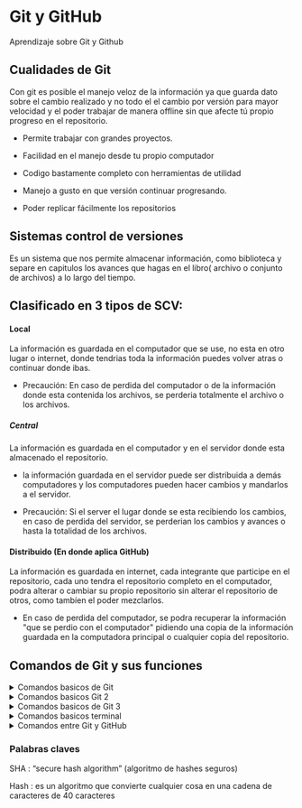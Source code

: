 # Git y GitHub
Aprendizaje sobre Git y  Github

## Cualidades de Git

Con git  es posible el manejo veloz de la información ya que guarda dato  sobre el cambio realizado y no todo el el cambio por versión para mayor velocidad y el poder trabajar de manera offline sin que afecte tú propio progreso en el repositorio.



 + Permite trabajar con grandes proyectos.

 +  Facilidad en el manejo desde tu propio computador

 +  Codigo  bastamente completo con herramientas de utilidad

 +  Manejo a gusto en que versión continuar progresando.

 +  Poder replicar fácilmente  los repositorios

 


## Sistemas control de versiones
Es un sistema que nos permite almacenar información, como biblioteca y separe en capitulos los avances que hagas en el libro( archivo o conjunto de archivos) a lo largo del tiempo.

## Clasificado en  3 tipos de SCV:

#### Local

La información  es guardada en el computador que se use, no esta en otro lugar o internet, donde  tendrias toda la información puedes volver atras o continuar donde ibas.

+ Precaución: En caso de perdida del computador o de la información donde esta contenida los archivos, se perderia totalmente el archivo o los archivos.

##### Central

La información es guardada en el  computador y en el servidor donde esta almacenado el repositorio.

 + la información guardada en el servidor puede ser distribuida a demás computadores y los computadores pueden hacer cambios y mandarlos a el servidor.

 + Precaución: Si el server el lugar donde se esta recibiendo los cambios, en caso de perdida del servidor, se perderian los cambios y avances o hasta la totalidad de los archivos.

 #### Distribuido (En donde aplica GitHub)

 La información es guardada en internet, cada integrante que participe en el repositorio, cada uno tendra el repositorio completo en el computador, podra alterar o cambiar su propio repositorio sin alterar el repositorio de otros, como tambíen el poder mezclarlos.

 + En caso de perdida del computador,  se podra recuperar  la información "que se perdio con el computador" pidiendo una copia de la información guardada  en la computadora principal o cualquier copia  del repositorio.

 ## Comandos de Git y sus funciones

<details>
    <summary>Comandos basicos de Git</summary>

```
git: lista de los subcomandos de Git

git config --global user.email example@example.com :

git config --global user.name example :

git init: iniciar un repositorio dentro de la carpeta o (git init example para que tenga nombre el repositorio)

git status: muestra los archivos que esperan ser agregados en el staging area, los que son agregados y esperan confirmanción; guardados cuando se use el comando git commit.

git add example : agrega el archivo al Staging Area.

git log : muestra los commit creados, con la fecha, el autor y el codigo de 40 digitos como Hash del mismo.

git log --oneline : muestra la lista de los commist creado con

git mv example: mueve, renombra una carpeta

```
</details>
<details>
    <summary>Comandos basicos Git 2</summary>

```
git version: muestra la version instalada de Git

git clone link : clona un directorio de el link dado

git branch:

git checkout:

git commit "example": agrega a los archivos que  estan en el Staging area y el nombre

git diff:

git log >bitacora_log.txt recomendable hacer un respaldo antes de cualquier reset.

git reset --soft: No toca los cambios en área de trabajo. Solo borra los títulos(restablece el encabezado del commit). Esto deja todos los cambios modificados, listos para hacer un commit nuevo y resumido.

git reset --mixed: es muy parecido a reset soft, la diferencia es que git reset mixed iguala el Stagin area al working directory. Significa que borra el commit, pero para que nosotros puedamos hacer un commit nos toca antes agregar los archivos al Stagin area.
```
</details>

</details>

<details>
    <summary>Comandos basicos de Git 3</summary>

```
git init add -A : Agrega todos los archivos del Working Directory al Staging Area.

git init add [file or directory] : Agrega un archivo o carpeta del Working Directory al Staging Area.

git init add -n [file or directory] : Simula el agregado de un archivo o directorio al Staging Area pero la verdad no lo hace.

git rm --cached [file or directory] : Elimina un archivo o carpeta del Staging Area y lo deja en el Working Directory.

git commit --amend : concatena cambios al ultimo commit.

git tag  number: etiquetar  que sirve para saber la versión de el ultimo commit.

git tag: nos permite agregar etiquetas a nuestros cambios.
-a para la anotación
-m para el mensaje

-l nos muestra la lista de etiquetas
-f para renombrar
-d para borrar

Git fetch origin master: Traer del remoto

Git merge origin/master: combinar lo que se trajo de remoto con la rama donde se escribe este comando

git push origin master : Asi subimos nuestros cambios a github


git push origin master --tags : Tambien podemos enviar los tags 


git push origin [otra_rama] : Podemos enviar otras ramas

git pushorigin --all: enviar todas las ramas directamente una sola vez


```
</details>

<details>
    <summary>Comandos basicos terminal</summary>

```
mkdir example: crea la carpeta con el nombre example

ls: muestra los archivos dentro de la carpeta

clear :limpia la terminal

touch: crea un archivo dentro de la carpeta

rm example: para borrar el archivo llamado example

rm -rf example: para borrar la carpeta example

vim example.txt : para editar  el archivo example(al finalizar salir con qw para salir y guardar) 

q: para salir dentro de un archivo

w: para guardar los cambios dentro de un archivo

```
</details>

<details>
    <summary>Comandos entre Git y GitHub </summary>

```
git clone [https/ssh] : en github nos hace una copia del proyecto en nuestro perfil/repositorios para poder hacerle lo que queramos,dependendo de  si eliges https o ssh, el ssh pide verificar de forma remota por mayor seguridad.
(https://help.github.com/articles/which-remote-url-should-i-use/)

git remote add [origin] [SSH/HTTPS] : Conecta un repositorio con nuestro equipo local.

git remote -v : Lista las conexiones existentes.

git remote remove [origin] : Elimina una conexión con algún repositorio.


```
</details>

### Palabras claves

SHA : “secure hash algorithm” (algoritmo de hashes seguros)

Hash : es un algoritmo que convierte cualquier cosa en una cadena de caracteres de 40 caracteres



